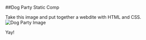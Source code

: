 ##Dog Party Static Comp

Take this image and put together a webdite with HTML and CSS.
![Dog Party Image](http://frontend.turing.io/assets/images/dog-party.png)   

Yay!
